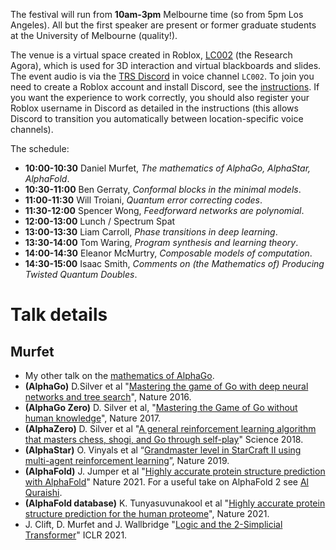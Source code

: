 The festival will run from **10am-3pm** Melbourne time (so from 5pm Los Angeles). All but the first speaker are present or former graduate students at the University of Melbourne (quality!).

The venue is a virtual space created in Roblox, [LC002](https://www.roblox.com/games/7168699181/metauni-LC002-Research-Agora) (the Research Agora), which is used for 3D interaction and virtual blackboards and slides. The event audio is via the [TRS Discord](https://discord.gg/9yBaAxPSK8) in voice channel `LC002`. To join you need to create a Roblox account and install Discord,  see the [instructions](https://metauni.org/posts/instructions/instructions). If you want the experience to work correctly, you should also register your Roblox username in Discord as detailed in the instructions (this allows Discord to transition you automatically between location-specific voice channels).

The schedule:

- **10:00-10:30** Daniel Murfet, *The mathematics of AlphaGo, AlphaStar, AlphaFold*.
- **10:30-11:00** Ben Gerraty, *Conformal blocks in the minimal models*.
- **11:00-11:30** Will Troiani, *Quantum error correcting codes*.
- **11:30-12:00** Spencer Wong, *Feedforward networks are polynomial*.
- **12:00-13:00** Lunch / Spectrum Spat
- **13:00-13:30** Liam Carroll, *Phase transitions in deep learning*.
- **13:30-14:00** Tom Waring, *Program synthesis and learning theory*.
- **14:00-14:30** Eleanor McMurtry, *Composable models of computation*.
- **14:30-15:00** Isaac Smith, *Comments on (the Mathematics of) Producing Twisted Quantum Doubles*.

# Talk details

## Murfet

* My other talk on the [mathematics of AlphaGo](http://therisingsea.org/notes/talk-alphago.pdf).
* **(AlphaGo)** D.Silver et al "[Mastering the game of Go with deep neural networks and tree search](https://www.nature.com/articles/nature16961)", Nature 2016.
* **(AlphaGo Zero)** D. Silver et al, "[Mastering the Game of Go without human knowledge](https://www.nature.com/articles/nature24270)", Nature 2017.
* **(AlphaZero)** D. Silver et al "[A general reinforcement learning algorithm that masters chess, shogi, and Go through self-play](https://science.sciencemag.org/content/362/6419/1140.full?ijkey=XGd77kI6W4rSc&keytype=ref&siteid=sci)" Science 2018.
* **(AlphaStar)** O. Vinyals et al “[Grandmaster level in StarCraft II using multi-agent reinforcement learning](https://www.nature.com/articles/s41586-019-1724-z)”, Nature 2019.
* **(AlphaFold)** J. Jumper et al "[Highly accurate protein structure prediction with AlphaFold](https://www.nature.com/articles/s41586-021-03819-2)" Nature 2021. For a useful take on AlphaFold 2 see [Al Quraishi](https://moalquraishi.wordpress.com/2021/07/25/the-alphafold2-method-paper-a-fount-of-good-ideas/).
* **(AlphaFold database)** K. Tunyasuvunakool et al "[Highly accurate protein structure prediction for the human proteome](https://www.nature.com/articles/s41586-021-03828-1)", Nature 2021.
* J. Clift, D. Murfet and J. Wallbridge "[Logic and the 2-Simplicial Transformer](https://iclr.cc/virtual_2020/poster_rkecJ6VFvr.html)" ICLR 2021.
